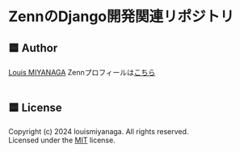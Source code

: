 # ZennのDjango開発関連リポジトリ

## :blue_square: Author
[Louis MIYANAGA](https://github.com/louismiyanaga "Louis MIYANAGA の GitHub プロフィール")
Zennプロフィールは[こちら](https://zenn.dev/louismiyanaga)
<br><br>

## :blue_square: License
Copyright (c) 2024 louismiyanaga. All rights reserved.
<br>
Licensed under the [MIT](LICENSE) license.
